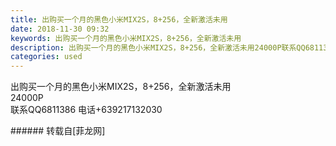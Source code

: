 ```yaml
---
title: 出购买一个月的黑色小米MIX2S，8+256，全新激活未用
date: 2018-11-30 09:32
keywords: 出购买一个月的黑色小米MIX2S，8+256，全新激活未用
description: 出购买一个月的黑色小米MIX2S，8+256，全新激活未用24000P联系QQ6811386 电话+639217132030
categories: used
---
```

<td class="t_f" id="postmessage_2380577">

出购买一个月的黑色小米MIX2S，8+256，全新激活未用<br/>
24000P<br/>
联系QQ6811386 电话+639217132030<br/>
</td>
###### 转载自[菲龙网]